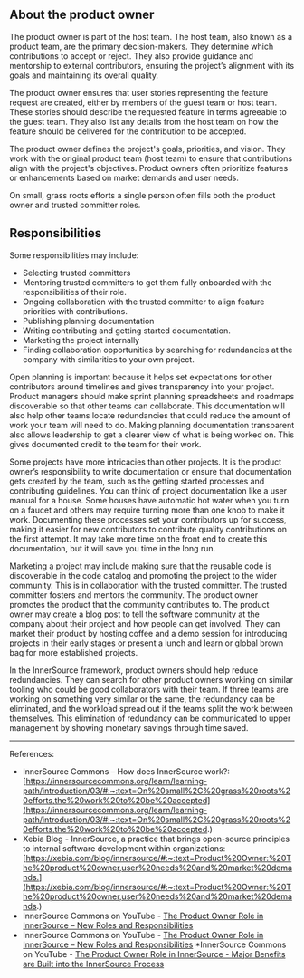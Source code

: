 ## About the product owner

The product owner is part of the host team. The host team, also known as a product team, are the primary decision-makers. They determine which contributions to accept or reject. They also provide guidance and mentorship to external contributors, ensuring the project’s alignment with its goals and maintaining its overall quality.

The product owner ensures that user stories representing the feature request are created, either by members of the guest team or host team. These stories should describe the requested feature in terms agreeable to the guest team. They also list any details from the host team on how the feature should be delivered for the contribution to be accepted.

The product owner defines the project's goals, priorities, and vision. They work with the original product team (host team) to ensure that contributions align with the project's objectives. Product owners often prioritize features or enhancements based on market demands and user needs.

On small, grass roots efforts a single person often fills both the product owner and trusted committer roles.

## Responsibilities

Some responsibilities may include:

* Selecting trusted committers
* Mentoring trusted committers to get them fully onboarded with the responsibilities of their role.
* Ongoing collaboration with the trusted committer to align feature priorities with contributions.
* Publishing planning documentation
* Writing contributing and getting started documentation.
* Marketing the project internally
* Finding collaboration opportunities by searching for redundancies at the company with similarities to your own project.

Open planning is important because it helps set expectations for other contributors around timelines and gives transparency into your project. Product managers should make sprint planning spreadsheets and roadmaps discoverable so that other teams can collaborate. This documentation will also help other teams locate redundancies that could reduce the amount of work your team will need to do. Making planning documentation transparent also allows leadership to get a clearer view of what is being worked on. This gives documented credit to the team for their work.

Some projects have more intricacies than other projects. It is the product owner’s responsibility to write documentation or ensure that documentation gets created by the team, such as the getting started processes and contributing guidelines. You can think of project documentation like a user manual for a house. Some houses have automatic hot water when you turn on a faucet and others may require turning more than one knob to make it work. Documenting these processes set your contributors up for success, making it easier for new contributors to contribute quality contributions on the first attempt. It may take more time on the front end to create this documentation, but it will save you time in the long run.

Marketing a project may include making sure that the reusable code is discoverable in the code catalog and promoting the project to the wider community. This is in collaboration with the trusted committer. The trusted committer fosters and mentors the community. The product owner promotes the product that the community contributes to. The product owner may create a blog post to tell the software community at the company about their project and how people can get involved. They can market their product by hosting coffee and a demo session for introducing projects in their early stages or present a lunch and learn or global brown bag for more established projects.

In the InnerSource framework, product owners should help reduce redundancies. They can search for other product owners working on similar tooling who could be good collaborators with their team. If three teams are working on something very similar or the same, the redundancy can be eliminated, and the workload spread out if the teams split the work between themselves. This elimination of redundancy can be communicated to upper management by showing monetary savings through time saved.

---
References:

* InnerSource Commons – How does InnerSource work?:
[https://innersourcecommons.org/learn/learning-path/introduction/03/#:~:text=On%20small%2C%20grass%20roots%20efforts,the%20work%20to%20be%20accepted](https://innersourcecommons.org/learn/learning-path/introduction/03/#:~:text=On%20small%2C%20grass%20roots%20efforts,the%20work%20to%20be%20accepted.)
* Xebia Blog - InnerSource, a practice that brings open-source principles to internal software development within organizations: [https://xebia.com/blog/innersource/#:~:text=Product%20Owner:%20The%20product%20owner,user%20needs%20and%20market%20demands.](https://xebia.com/blog/innersource/#:~:text=Product%20Owner:%20The%20product%20owner,user%20needs%20and%20market%20demands.)
* InnerSource Commons on YouTube - [The Product Owner Role in InnerSource – New Roles and Responsibilities](https://www.youtube.com/watch?v=afXNJjt2ReI&ab_channel=InnerSourceCommons)
* InnerSource Commons on YouTube - [The Product Owner Role in InnerSource – New Roles and Responsibilities](https://www.youtube.com/watch?v=afXNJjt2ReI&ab_channel=InnerSourceCommons)
*InnerSource Commons on YouTube - [The Product Owner Role in InnerSource - Major Benefits are Built into the InnerSource Process](https://www.youtube.com/watch?v=UGX7khGbtx0&ab_channel=InnerSourceCommons)
